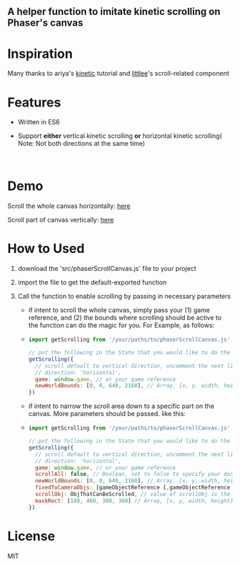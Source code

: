 ## A helper function to imitate kinetic scrolling on Phaser's canvas



# Inspiration

Many thanks to ariya's [kinetic](https://github.com/ariya/kinetic/) tutorial and [littlee](https://github.com/littlee)'s scroll-related component



# Features

- Written in ES6

- Support **either** vertical kinetic scrolling **or** horizontal kinetic scrolling( Note: Not both directions at the same time)

  ​

# Demo

Scroll the whole canvas horizontally:  [here](https://codepen.io/huan555/full/BVmZbQ/)

Scroll part of canvas vertically:  [here](https://codepen.io/huan555/full/LrOjNP/)



# How to Used

1. download the 'src/phaserScrollCanvas.js' file to your project

2. import the file to get the default-exported function

3. Call the function to enable scrolling by passing in necessary parameters

   - if intent to scroll the whole canvas, simply pass your (1) game reference, and (2) the bounds where scrolling should be active to the function can do the magic for you. For Example, as follows:

   - ```javascript
     import getScrolling from '/your/paths/to/phaserScrollCanvas.js'

     // put the following in the State that you would like to do the scroll
     getScrolling({
       // scroll default to vertical direction, uncomment the next line if you want to scroll horizontally  
       // direction: 'horizontal', 
       game: window.game, // or your game reference
       newWorldBounds: [0, 0, 640, 2160], // Array, [x, y, width, height], to resets the World bounds. In this case, it specifies the scrollable bounds. Usually the width and height are determined by the widest and highest object you want to display.
     })

     ```

   - if intent to narrow the scroll area down to a specific part on the canvas. More parameters should be passed. like this:

   - ```javascript
     import getScrolling from '/your/paths/to/phaserScrollCanvas.js'

     // put the following in the State that you would like to do the scroll
     getScrolling({
       // scroll default to vertical direction, uncomment the next line if you want to scroll horizontally  
       // direction: 'horizontal', 
       game: window.game, // or your game reference
       scrollAll: false, // Boolean, set to false to specify your don't want the whole canvas to scroll. Default to true.
       newWorldBounds: [0, 0, 640, 2160], // Array, [x, y, width, height], to reset the World bounds. Make sure this new world bounds cover your target scrolling area.
       fixedToCameraObjs: [gameObjectReference [,gameObjectReference [,...]]], // an array whose items are the game objects that your want them to stay put while scrolling. Default value is null.
       scrollObj: ObjThatCanBeScrolled, // value of scrollObj is the game object's reference that you intent to perform the scroll
       maskRect: [180, 460, 380, 360] // Array, [x, y, width, height], to specify the view area of your scrollObj
     })
     ```



# License

MIT
